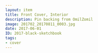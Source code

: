 ```yaml
---
layout: item
title: Front Cover, Interior
description: Pin backing from OmilZomil
image: 201702_20170811_0003.jpg
date: 2017-06-01
ID: 2017-black-sketchbook
tags: 
- cover
---
```

